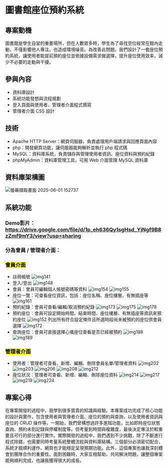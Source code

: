 # 圖書館座位預約系統
## 專案動機 
圖書館是學生自習的重要場所，但在人數眾多時，學生為了尋找空位經常在館內走動，不僅影響他人專注，也造成環境噪音。為改善此問題。我們設計了一套座位預約系統，讓使用者能提前預約座位並依據設備需求做選擇，提升座位使用效率，減少不必要的走動與干擾。

## 參與內容
- 資料庫設計
- 系統功能發想與流程規劃
- 登入頁面與使用者、管理者介面程式撰寫
- 管理者介面 CSS 設計
## 技術
- Apache HTTP Server：網頁伺服器，負責處理用戶端請求與回應頁面內容
- php：開發網頁功能，讓伺服器能夠解析並執行 php 程式碼
- MySQL：資料庫系統，負責儲存與管理使用者資訊、座位資料與預約紀錄
- phpMyAdmin：資料庫管理工具，可用 Web 介面管理 MySQL 資料庫
  
## 資料庫架構圖
![螢幕擷取畫面 2025-06-01 152737](https://github.com/user-attachments/assets/a68a5946-ff4a-4e50-918b-32b92855da4a)

## 系統功能
### Demo影片：https://drive.google.com/file/d/1p_eh636Qy1sgHsd_YjNgf9B8zZmf9mY3/view?usp=sharing


### 分為會員 / 管理者介面：  

### <mark> 會員介面 </mark>
- 註冊帳號
  ![img141](https://github.com/user-attachments/assets/9e83ea97-4a7e-47d7-9421-7af0271fb66a)
- 登入/登出
  ![img148](https://github.com/user-attachments/assets/22b35d42-88df-4784-8813-6d22b07064c0)
- 會員：會員可編輯個人帳號密碼等資料
  ![img154](https://github.com/user-attachments/assets/b30e1491-6a64-4798-a9a9-f89e8f4b3681)
  ![img155](https://github.com/user-attachments/assets/5eefa489-3a3b-4fe1-8786-9d897dea005b)
- 座位一覽：可查看座位資訊，包括：座位名稱、座位樓層、有無插座等
  ![img161](https://github.com/user-attachments/assets/7b3b9200-a86c-4c95-bbc8-3b7fa3920df3)
- 預約紀錄：會員可查看/編輯/取消預約紀錄
  ![img173](https://github.com/user-attachments/assets/08a8ec4b-b3f6-4c52-8187-66d4496bdca6)
  ![img175](https://github.com/user-attachments/assets/fde5b1a5-20d9-4dec-8f49-d89eff9d8764)
  ![img178](https://github.com/user-attachments/assets/d4c13c81-ecbe-4a1e-aca2-07660e0b6a2a)
- 預約座位：會員可設定開始時間、結束時間、座位樓層、有無插座等資訊來預約座位
   ![img152](https://github.com/user-attachments/assets/836dcf56-2c1e-42ed-8cb4-a1b377281ac8)
  列出所有符合設定條件且所選時段尚未被預約的座位供會員選擇
  ![img172](https://github.com/user-attachments/assets/7f377e7d-2a9c-4912-a85e-b5543b2a0015)
- 查詢座位：會員可直接選擇心儀座位查看是否已經被預約
  ![img188](https://github.com/user-attachments/assets/5c0ca37f-0421-4b93-98ad-b84f1a420b29)
  ![img189](https://github.com/user-attachments/assets/e10af3d7-26f7-49b4-9a65-0c815ac3c0c2)

### <mark> 管理者介面 </mark>
- 使用者：管理者可查看、新增、編輯、刪除會員名單/管理者資料
  ![img202](https://github.com/user-attachments/assets/80ee62e5-0865-4059-993b-5822e412f6e4)
  ![img203](https://github.com/user-attachments/assets/b84680d1-c1e4-4be1-a673-a796755bb78f)
  ![img206](https://github.com/user-attachments/assets/46a83824-fcc0-40c0-b59e-1c403355914a)
  ![img208](https://github.com/user-attachments/assets/b356d7e8-f063-4e76-85a0-abcaae70fc0b)
  ![img212](https://github.com/user-attachments/assets/22ad1e12-b81e-42d4-9bb0-8fb49ded7ea8)
- 座位狀況：管理者可查看、新增、編輯、刪除座位資料
  ![img214](https://github.com/user-attachments/assets/eb515f0f-b16a-49ed-9dc9-52751464e107)
  ![img217](https://github.com/user-attachments/assets/72682b49-86bc-4cb3-b921-5b551d785d27)
  ![img219](https://github.com/user-attachments/assets/97ca320e-0a6a-4cfb-ab07-ce75b0fabaea)
  ![img224](https://github.com/user-attachments/assets/f0fa3521-f748-4fd0-b57f-d25d32f29ad4)

## 專案心得
在專案開發的過程中，我學到很多寶貴的知識與經驗。本專案成功完成了核心功能的設計與實作，包含使用者與管理者介面、座位的預約與查詢，以及使用者資訊與座位的 CRUD 操作等。一開始，我們曾構想過許多進階功能，比如即時座位狀態查詢、預約未到記錄與停權制度等。但考量到時間與複雜度，最後決定專注於較重要且可行的部分進行實作。實際開發的過程中，我們遇到不少挑戰，除了不斷進行程式除錯，也需要同時考量系統整體流程與資料庫結構。三個部分必須密切配合，系統才能順利運作、網頁也才能穩定呈現預期功能。此外，這個專案也讓我深刻體會到團隊合作的重要性。面對困難時，大家互相幫助、共同解決問題，讓整個專案能夠順利完成，也讓我獲得很大的成長。

